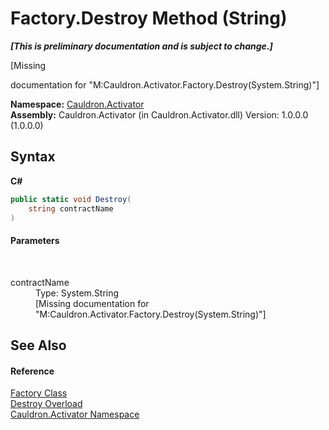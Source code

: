 # Factory.Destroy Method (String)
 _**\[This is preliminary documentation and is subject to change.\]**_

\[Missing <summary> documentation for "M:Cauldron.Activator.Factory.Destroy(System.String)"\]

**Namespace:**&nbsp;<a href="N_Cauldron_Activator">Cauldron.Activator</a><br />**Assembly:**&nbsp;Cauldron.Activator (in Cauldron.Activator.dll) Version: 1.0.0.0 (1.0.0.0)

## Syntax

**C#**<br />
``` C#
public static void Destroy(
	string contractName
)
```


#### Parameters
&nbsp;<dl><dt>contractName</dt><dd>Type: System.String<br />\[Missing <param name="contractName"/> documentation for "M:Cauldron.Activator.Factory.Destroy(System.String)"\]</dd></dl>

## See Also


#### Reference
<a href="T_Cauldron_Activator_Factory">Factory Class</a><br /><a href="Overload_Cauldron_Activator_Factory_Destroy">Destroy Overload</a><br /><a href="N_Cauldron_Activator">Cauldron.Activator Namespace</a><br />